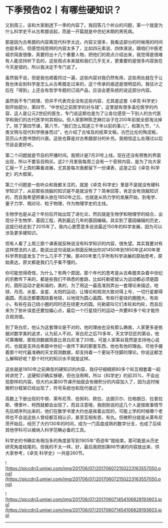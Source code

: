 # 下季预告02丨有哪些硬知识？

又到周三，该和大家剧透下一季的内容了。我回答几个听众的问题，第一个就是为什么科学史不从古希腊说起，而是一开篇就是中世纪末期的黑死病。

那是因为古希腊的内容离现代科学太远，内容又很多，我看这部分的时候用的时间也挺多的，但感觉纯思辨的内容太多了，比如四元素说、四体液说，跟咱们中医老祖宗简直很像，真要捋出十几个重要人物，把他们的观点介绍出来，我觉得是很难有人能坚持听下去的，这些观点本来就和我们几乎无关，更重要的是很多内容放在今天是错的，所以我决定不专门说了。

虽然我不说，但是我也顺着捋过一遍，这些内容对我仍然有用，这些用处就在于让我也体会到科学是怎么从古希腊走过来的，这个传承的痕迹是很明显的。我估计之后在「得到」上还会有哲学专题的订阅产品，应该会更系统的说这部分内容。

虽然我不专门梳理，但并不代表完全没有这些内容，尤其是这套《卓克·科学史》刚开始部分，第四节，“中世纪之前医学的对与错”，这里就有很多盖伦医学的内容，这人是公元2世纪的医生，专门说这期也是为了让各位感受一下别人的古代医学和我们的古代医学何其相似。但人家那种陈芝麻烂谷子在200年前就全部淘汰掉了。除了第四节课，第八节，“我们怎么知道三千年以前的事儿”，和第九节，“人类文明与现代科学擦身而过”，也介绍了古埃及的纸草文稿，古巴比伦的陶泥板，亚历山大图书馆的兴衰。这些也算是对古希腊部分的补充。我相信这么处理过以后节目会更好听。

第二个问题就是节目的开播时间。我预计是7月31号上线，现在还没有预售的界面出现，所以不要盲目购买。这2个月里我每周三会有一个音频内容，是为了向大家汇报一下上周的筹备进展，尤其是每次我都留下一份课表，这是之后《卓克·科学史》的大框架。

第三个问题是一些听众和我都关注的，就是《卓克·科学史》里是不是就没有硬科学知识了，从前那些烧脑的知识是不是就没有了？简单回答，肯定会有烧脑知识的，而且我希望把重头放在1850年之后，也就是从热力学的发展开始，到电学、量子力学、相对论、粒子物理，作为物理学史的主线。

生物学也是从这个年份后开始出现了进化论，然后就是生物学和物理学的结合，出现分子生物学、基因工程，再到最近几年的基因编辑。其实到了基因编辑的历史，这就已经走到了2015年了。我内心更愿意多说说最近150年的科学发展，因为可以涉及更多硬知识。

但有人看了上周三那个课表就反映说没有科学知识的内容，很失望。其实我要对有这样想法的人说，能说出这句话就从侧面反映出你对1450年到1850年这400年里科学界到底发生了什么几乎不了解。那400年里几乎所有科学进展的原始思考，原始表达，原文都是我们几乎看不懂的。

你可能觉得奇怪，为什么？有两个原因，那个年代的思考是从古希腊夹杂着中世纪的宗教传下来的，都是些我们不熟悉的套路，比如托勒密就认为运动都必须是圆的，圆形运动才是和谐的，美的，为了用这一最高准则弄出一套理论来描述，地球、月亮、水星、金星、太阳的运动，让理论和观测大致对得上号，一切行星都得画圆，而且还都要围绕着地球，以地球为圆心画圆，有些行星绕的圈圈大，有些小，有些在自己绕小圈的同时还在绕更大的圆。托勒密叫它们本轮和均轮，而且后来为了弥补误差还要加偏心点，最后一个行星绕行的运动一共要80多个轮才能符合观测值。

到了哥白尼，他认为这套理论是不对的，他的理由也没有那么确凿，人家更多是依据对数学美的追求，认为前人不对。哥白尼之后70多年，天文学巨匠的第谷，他可算鹰眼，那观测数据简直比哥白尼准了20倍，可是人家第谷竟然是支持地心说的，也就是支持古希腊中世纪一直传下来的那套东西，他也有他的理由。可他手握着那个时代最准确的天文观测数据，却支持着一个更站不住脚的理论。你说这都怎么解释好呢？那个时代的知识水平就是这样。

这些就是1850年之前典型的硬知识的内容，我仔仔细细把80多个轮互相套着一起转讲完了，这硬知识确实够硬，但也没用啊，所以《科学史》的前35%，不会出现那样的内容。但大约从第50节课开始就会有微积分的内容加入了，因为这时候微积分框架已经出现了，符号系统也和现代接近了。

高数上下册出现的牛顿、莱布尼茨、伯努利、欧拉、达朗贝尔、拉格朗日、拉普拉斯、傅里叶、柯西就都会出现了。而且注意哦，我刚刚说的这几个人是按故事情节先后顺序列出来的，他们在数学书里大约也是挨着出现的，可能上学的时候哪个老师也不会说这些人曾经都互相认识，甚至互相有恩，有仇。但微积分就是从莱布尼茨开始后，经历了大约130年的时间，成为一门高度成熟的数学分支，也成了后续其他学科可以被纳入科学范畴必备的工具。

科学史的书确实有相当多的角度是写到1905年“奇迹年”就结束。那可能是从历史研究角度结尾的。但我的不太一样。好，最后我把到第66节课的内容放出来，供大家参考，《卓克·科学史》一共是260节。

![https://piccdn3.umiwi.com/img/201706/07/201706072150223163557050.png](https://piccdn3.umiwi.com/img/201706/07/201706072150223163557050.png)

![https://piccdn3.umiwi.com/img/201706/07/201706071454106828193603.jpg](https://piccdn3.umiwi.com/img/201706/07/201706071454106828193603.jpg)

---
